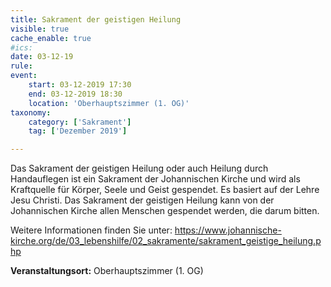 ```yaml
---
title: Sakrament der geistigen Heilung
visible: true
cache_enable: true
#ics: 
date: 03-12-19
rule: 
event:
	start: 03-12-2019 17:30
	end: 03-12-2019 18:30
	location: 'Oberhauptszimmer (1. OG)'
taxonomy:
	category: ['Sakrament']
	tag: ['Dezember 2019']

---
```

Das Sakrament der geistigen Heilung oder auch Heilung durch Handauflegen ist ein Sakrament der Johannischen Kirche und wird als Kraftquelle für Körper, Seele und Geist gespendet. Es basiert auf der Lehre Jesu Christi. Das Sakrament der geistigen Heilung kann von der Johannischen Kirche allen Menschen gespendet werden, die darum bitten.

Weitere Informationen finden Sie unter:
https://www.johannische-kirche.org/de/03_lebenshilfe/02_sakramente/sakrament_geistige_heilung.php



**Veranstaltungsort:** Oberhauptszimmer (1. OG)

